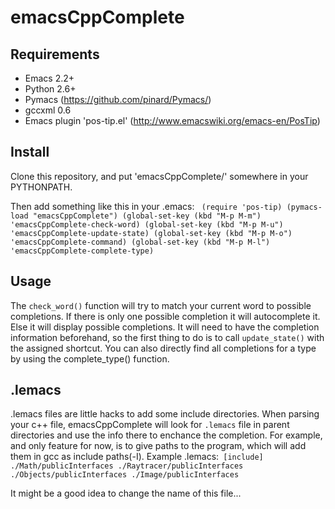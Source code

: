emacsCppComplete
================

Requirements
------------
* Emacs 2.2+
* Python 2.6+
* Pymacs (https://github.com/pinard/Pymacs/)
* gccxml 0.6
* Emacs plugin 'pos-tip.el' (http://www.emacswiki.org/emacs-en/PosTip)

Install
-------
Clone this repository, and put 'emacsCppComplete/' somewhere in your PYTHONPATH.

Then add something like this in your .emacs:
`
(require 'pos-tip)
(pymacs-load "emacsCppComplete")
(global-set-key (kbd "M-p M-m") 'emacsCppComplete-check-word)
(global-set-key (kbd "M-p M-u") 'emacsCppComplete-update-state)
(global-set-key (kbd "M-p M-o") 'emacsCppComplete-command)
(global-set-key (kbd "M-p M-l") 'emacsCppComplete-complete-type)`


Usage
-----
The `check_word()` function will try to match your current word to possible completions. If there is only one possible completion it will autocomplete it. Else it will display possible completions.
It will need to have the completion information beforehand, so the first thing to do is to call `update_state()` with the assigned shortcut.
You can also directly find all completions for a type by using the complete_type() function.

.lemacs 
-------
.lemacs files are little hacks to add some include directories. When parsing your c++ file, emacsCppComplete will look for `.lemacs` file in parent directories and use the info there to enchance the completion. For example, and only feature for now, is to give paths to the program, which will add them in gcc as include paths(-I).
Example .lemacs:`
  [include]
  ./Math/publicInterfaces
  ./Raytracer/publicInterfaces
  ./Objects/publicInterfaces
  ./Image/publicInterfaces`

It might be a good idea to change the name of this file... 